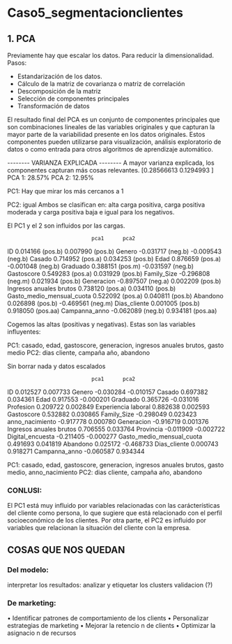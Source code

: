 # Caso5_segmentacionclientes

## 1. PCA
Previamente hay que escalar los datos.
Para reducir la dimensionalidad. Pasos:
- Estandarización de los datos.
- Cálculo de la matriz de covarianza o matriz de correlación
- Descomposición de la matriz
- Selección de componentes principales
- Transformación de datos

El resultado final del PCA es un conjunto de componentes principales que son combinaciones lineales de las variables originales y que capturan la mayor parte de la variabilidad presente en los datos originales. Estos componentes pueden utilizarse para visualización, análisis exploratorio de datos o como entrada para otros algoritmos de aprendizaje automático. 


-------- VARIANZA EXPLICADA -------- 
A mayor varianza explicada, los componentes capturan más cosas relevantes.
[0.28566613 0.1294993 ]
PCA 1: 28.57%
PCA 2: 12.95%

PC1: Hay que mirar los más cercanos a 1

PC2: igual
Ambos se clasifican en: alta carga positiva, carga positiva moderada y carga positiva baja e igual para los negativos.

El PC1 y el 2 son influidos por las cargas.


                               pca1      pca2
ID                         0.014166 (pos.b) 0.007990 (pos.b)
Genero                    -0.031717 (neg.b) -0.009543 (neg.b)
Casado                     0.714952 (pos.a)  0.034253 (pos.b)
Edad                       0.876659 (pos.a) -0.001048 (neg.b)
Graduado                   0.388151 (pos.m) -0.031597 (neg.b)
Gastoscore                 0.549283 (pos.a)  0.031929 (pos.b)
Family_Size               -0.296808 (neg.m)  0.021934 (pos.b)
Generacion                -0.897507 (neg.a)  0.002209 (pos.b)
Ingresos anuales brutos    0.738120 (pos.a)  0.034110 (pos.b)
Gasto_medio_mensual_cuota  0.522092 (pos.a) 0.040811 (pos.b)
Abandono                   0.026898 (pos.b) -0.469561 (neg.m)
Dias_cliente               0.001005 (pos.b)  0.918050 (pos.aa)
Campanna_anno             -0.062089 (neg.b)  0.934181 (pos.aa)

Cogemos las altas (positivas y negativas). Estas son las variables influyentes:

PC1: casado, edad, gastoscore, generacion, ingresos anuales brutos, gasto medio
PC2: dias cliente, campaña año, abandono

Sin borrar nada y datos escalados

                               pca1      pca2
ID                         0.012527  0.007733
Genero                    -0.030284 -0.010157
Casado                     0.697382  0.034361
Edad                       0.917553 -0.000201
Graduado                   0.365726 -0.031016
Profesion                  0.209722  0.002849
Experiencia laboral        0.882638  0.002593
Gastoscore                 0.532882  0.030865
Family_Size               -0.298049  0.023423
anno_nacimiento           -0.917778  0.000780
Generacion                -0.916719  0.001376
Ingresos anuales brutos    0.706555  0.033764
Provincia                 -0.011909 -0.002722
Digital_encuesta          -0.211405 -0.000277
Gasto_medio_mensual_cuota  0.491693  0.041819
Abandono                   0.025172 -0.468733
Dias_cliente               0.000743  0.918271
Campanna_anno             -0.060587  0.934344

PC1: casado, edad, gastoscore, generacion, ingresos anuales brutos, gasto medio, anno_nacimiento
PC2: dias cliente, campaña año, abandono


### CONLUSI: 
El PC1 está muy influido por variables relacionadas con las carácterísticas del cliente como persona, lo que sugiere que está relacionado con el perfil socioeconómico de los clientes. 
Por otra parte, el PC2 es influido por variables que relacionan la situación del cliente con la empresa. 



## COSAS QUE NOS QUEDAN

### Del modelo:
interpretar los resultados: analizar y etiquetar los clusters
validacion (?)

### De marketing:
• Identificar patrones de comportamiento de los clients
• Personalizar estrategias de marketing
• Mejorar la retencio n de clients
• Optimizar la asignacio n de recursos
